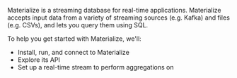 Materialize is a streaming database for real-time applications. Materialize accepts input data from a variety of streaming sources (e.g. Kafka) and files (e.g. CSVs), and lets you query them using SQL.

To help you get started with Materialize, we'll:

- Install, run, and connect to Materialize
- Explore its API
- Set up a real-time stream to perform aggregations on